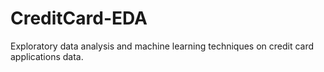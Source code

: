 # CreditCard-EDA
Exploratory data analysis and machine learning techniques on credit card applications data.
